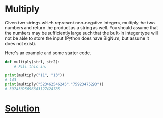 # Multiply

Given two strings which represent non-negative integers, multiply the two numbers and return the product as a string as well. You should assume that the numbers may be sufficiently large such that the built-in integer type will not be able to store the input (Python does have BigNum, but assume it does not exist).

Here's an example and some starter code.

```python
def multiply(str1, str2):
	# Fill this in.

print(multiply("11", "13"))
# 143
print(multiply("523462546245","75923475293"))
# 39743095696643127424785
```

# [Solution](solution.md)